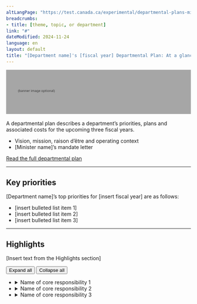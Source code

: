 ```yaml
---
altLangPage: "https://test.canada.ca/experimental/departmental-plans-ministeriels/pm-en-un-coup-doeil.html"
breadcrumbs:
- title: [theme, topic, or department]
link: "#"
dateModified: 2024-11-24
language: en
layout: default
title: "[Department name]'s [fiscal year] Departmental Plan: At a glance"
---
```

<div class="parbase section">
    <img alt="" class="img-responsive center-block" src="https://raw.githubusercontent.com/gc-proto/experimental/master/results-resultats/banner.png">
    <p>A departmental plan describes a department&rsquo;s priorities, plans and associated costs for the upcoming three fiscal years.</p>
    <ul>
        <li>Vision, mission, raison d&#8217;&ecirc;tre and operating context</li>
        <li>[Minister name]&#8217;s mandate letter</li>
    </ul>
    <div class="mrgn-tp-lg">
        <p><a href="/experimental/departmental-plans-ministeriels/dp-full-page.html" class="btn btn-primary btn-lg">Read the full departmental plan</a>
            <span class="wb-toggle" data-toggle="{&quot;selector&quot;: &quot;main summary&quot;, &quot;print&quot;: &quot;on&quot;}"></span>
        </p>
    </div>
    <hr>
    <section>
        <h2>Key priorities</h2>
        <p>[Department name]’s top priorities for [insert fiscal year] are as follows:</p>
        <ul>
            <li>[insert bulleted list item 1]</li>
            <li>[insert bulleted list item 2]</li>
            <li>[insert bulleted list item 3]</li>
        </ul>
    </section>
    <hr>
    <section>
        <h2>Highlights </h2>
        <p>[Insert text from the Highlights section]</p>
        <div id="cores">
            <div class="btn-group mrgn-bttm-md">
                <button type="button" class="btn btn-default wb-toggle" data-toggle="{&quot;selector&quot;: &quot;details&quot;, &quot;parent&quot;: &quot;#cores&quot;, &quot;type&quot;: &quot;on&quot;}">Expand all</button>
                <button type="button" class="btn btn-default wb-toggle" data-toggle="{&quot;selector&quot;: &quot;details&quot;, &quot;parent&quot;: &quot;#cores&quot;, &quot;type&quot;: &quot;off&quot;}">Collapse all</button>
            </div>
            <ul class="list-unstyled">
                <li>
                    <details>
                        <summary class="wb-toggle" data-toggle='{"print":"on"}'>Name of core responsibility 1</summary>
                        <div>
                            <ul class="list-unstyled">
                                <li><strong>Planned spending:</strong> [Insert amount]</li>
                                <li><strong>Planned human resources:</strong> [Insert amount]</li>
                                <li><strong>Departmental results:</strong>
                                    <ul>
                                        <li>[Insert bullet list item 1]</li>
                                    </ul>
                                </li>    
                            </ul>    
                            <p>More information about [name of core responsibility] [hyperlink to the full plan, core responsibility 1, progress on results section] can be found in the full plan.</p>
                        </div>
                    </details>
                </li>
                <li>
                    <details>
                        <summary class="wb-toggle" data-toggle='{"print":"on"}'>Name of core responsibility 2</summary>
                        <div>
                            <ul class="list-unstyled">
                                <li><strong>Planned spending:</strong> [Insert amount]</li>
                                <li><strong>Planned human resources:</strong> [Insert amount]</li>
                                <li><strong>Departmental results:</strong>
                                    <ul>
                                        <li>[Insert bullet list item 1]</li>
                                    </ul>
                                </li>    
                            </ul>
                            <p>More information about [name of core responsibility] [hyperlink to the full plan, core responsibility 1, progress on results section] can be found in the full plan.</p>
                        </div>
                    </details>
                </li>
                <li>
                    <details>
                        <summary class="wb-toggle" data-toggle='{"print":"on"}'>Name of core responsibility 3</summary>
                        <div>
                            <ul class="list-unstyled">
                                <li><strong>Planned spending:</strong> [Insert amount]</li>
                                <li><strong>Planned human resources:</strong> [Insert amount]</li>
                                <li><strong>Departmental results:</strong>
                                    <ul>
                                        <li>[Insert bullet list item 1]</li>
                                    </ul>
                                </li>    
                            </ul>    
                            <p>More information about [name of core responsibility] [hyperlink to the full plan, core responsibility 1, progress on results section] can be found in the full plan.</p>
                        </div>
                    </details>
                </li>
            </ul>
        </div>
    </section>
</div>